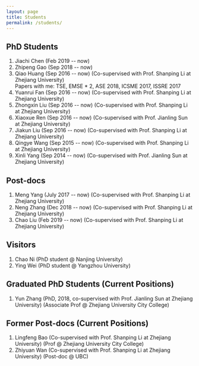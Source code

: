 ```yaml
---
layout: page
title: Students
permalink: /students/
---
```




## PhD Students

1. Jiachi Chen (Feb 2019 -- now)  <br />
2. Zhipeng Gao (Sep 2018 -- now)  <br />
3. Qiao Huang (Sep 2016 -- now) (Co-supervised with Prof. Shanping Li at Zhejiang University)  <br />
Papers with me: TSE, EMSE * 2, ASE 2018, ICSME 2017, ISSRE 2017  <br />
4. Yuanrui Fan (Sep 2016 -- now)  (Co-supervised with Prof. Shanping Li at Zhejiang University)  <br />
5. Zhongxin Liu (Sep 2016 -- now)  (Co-supervised with Prof. Shanping Li at Zhejiang University)  <br />
6. Xiaoxue Ren (Sep 2016 -- now)  (Co-supervised with Prof. Jianling Sun at Zhejiang University)  <br />
7. Jiakun Liu (Sep 2016 -- now)  (Co-supervised with Prof. Shanping Li at Zhejiang University)  <br />
8. Qingye Wang (Sep 2015 -- now) (Co-supervised with Prof. Shanping Li at Zhejiang University)  <br />
9. Xinli Yang (Sep 2014 -- now) (Co-supervised with Prof. Jianling Sun at Zhejiang University)  <br /> 


## Post-docs

1. Meng Yang (July 2017 -- now) (Co-supervised with Prof. Shanping Li at Zhejiang University)  <br />
2. Neng Zhang (Dec 2018 -- now) (Co-supervised with Prof. Shanping Li at Zhejiang University)  <br />
3. Chao Liu (Feb 2019 -- now) (Co-supervised with Prof. Shanping Li at Zhejiang University)  <br />

## Visitors
1. Chao Ni (PhD student @ Nanjing University)
2. Ying Wei (PhD student @ Yangzhou University)

## Graduated PhD Students (Current Positions)

1. Yun Zhang (PhD, 2018, co-supervised with Prof. Jianling Sun at Zhejiang University) (Associate Prof @ Zhejiang University City College)  <br />

## Former Post-docs (Current Positions)

1. Lingfeng Bao (Co-supervised with Prof. Shanping Li at Zhejiang University) (Prof @ Zhejiang University City College) <br />
2. Zhiyuan Wan (Co-supervised with Prof. Shanping Li at Zhejiang University) (Post-doc @ UBC) <br />